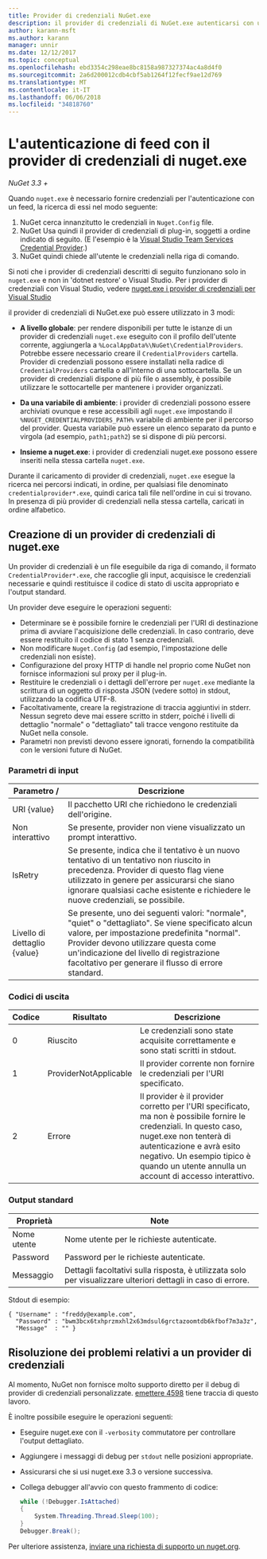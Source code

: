 ```yaml
---
title: Provider di credenziali NuGet.exe
description: il provider di credenziali di NuGet.exe autenticarsi con un feed e viene implementato come file eseguibili da riga di comando che seguono le convenzioni specifiche.
author: karann-msft
ms.author: karann
manager: unnir
ms.date: 12/12/2017
ms.topic: conceptual
ms.openlocfilehash: ebd3354c298eae8bc8158a987327374ac4a8d4f0
ms.sourcegitcommit: 2a6d200012cdb4cbf5ab1264f12fecf9ae12d769
ms.translationtype: MT
ms.contentlocale: it-IT
ms.lasthandoff: 06/06/2018
ms.locfileid: "34818760"
---
```

# <a name="authenticating-feeds-with-nugetexe-credential-providers"></a>L'autenticazione di feed con il provider di credenziali di nuget.exe

*NuGet 3.3 +*

Quando `nuget.exe` è necessario fornire credenziali per l'autenticazione con un feed, la ricerca di essi nel modo seguente:

1. NuGet cerca innanzitutto le credenziali in `Nuget.Config` file.
1. NuGet Usa quindi il provider di credenziali di plug-in, soggetti a ordine indicato di seguito. (E l'esempio è la [Visual Studio Team Services Credential Provider](https://www.visualstudio.com/docs/package/get-started/nuget/auth#vsts-credential-provider).)
1. NuGet quindi chiede all'utente le credenziali nella riga di comando.

Si noti che i provider di credenziali descritti di seguito funzionano solo in `nuget.exe` e non in 'dotnet restore' o Visual Studio. Per i provider di credenziali con Visual Studio, vedere [nuget.exe i provider di credenziali per Visual Studio](nuget-credential-providers-for-visual-studio.md)

il provider di credenziali di NuGet.exe può essere utilizzato in 3 modi:

- **A livello globale**: per rendere disponibili per tutte le istanze di un provider di credenziali `nuget.exe` eseguito con il profilo dell'utente corrente, aggiungerla a `%LocalAppData%\NuGet\CredentialProviders`. Potrebbe essere necessario creare il `CredentialProviders` cartella. Provider di credenziali possono essere installati nella radice di `CredentialProviders` cartella o all'interno di una sottocartella. Se un provider di credenziali dispone di più file o assembly, è possibile utilizzare le sottocartelle per mantenere i provider organizzati.

- **Da una variabile di ambiente**: i provider di credenziali possono essere archiviati ovunque e rese accessibili agli `nuget.exe` impostando il `%NUGET_CREDENTIALPROVIDERS_PATH%` variabile di ambiente per il percorso del provider. Questa variabile può essere un elenco separato da punto e virgola (ad esempio, `path1;path2`) se si dispone di più percorsi.

- **Insieme a nuget.exe**: i provider di credenziali nuget.exe possono essere inseriti nella stessa cartella `nuget.exe`.

Durante il caricamento di provider di credenziali, `nuget.exe` esegue la ricerca nei percorsi indicati, in ordine, per qualsiasi file denominato `credentialprovider*.exe`, quindi carica tali file nell'ordine in cui si trovano. In presenza di più provider di credenziali nella stessa cartella, caricati in ordine alfabetico.

## <a name="creating-a-nugetexe-credential-provider"></a>Creazione di un provider di credenziali di nuget.exe

Un provider di credenziali è un file eseguibile da riga di comando, il formato `CredentialProvider*.exe`, che raccoglie gli input, acquisisce le credenziali necessarie e quindi restituisce il codice di stato di uscita appropriato e l'output standard.

Un provider deve eseguire le operazioni seguenti:

- Determinare se è possibile fornire le credenziali per l'URI di destinazione prima di avviare l'acquisizione delle credenziali. In caso contrario, deve essere restituito il codice di stato 1 senza credenziali.
- Non modificare `Nuget.Config` (ad esempio, l'impostazione delle credenziali non esiste).
- Configurazione del proxy HTTP di handle nel proprio come NuGet non fornisce informazioni sul proxy per il plug-in.
- Restituire le credenziali o i dettagli dell'errore per `nuget.exe` mediante la scrittura di un oggetto di risposta JSON (vedere sotto) in stdout, utilizzando la codifica UTF-8.
- Facoltativamente, creare la registrazione di traccia aggiuntivi in stderr. Nessun segreto deve mai essere scritto in stderr, poiché i livelli di dettaglio "normale" o "dettagliato" tali tracce vengono restituite da NuGet nella console.
- Parametri non previsti devono essere ignorati, fornendo la compatibilità con le versioni future di NuGet.

### <a name="input-parameters"></a>Parametri di input

| Parametro / |Descrizione|
|----------------|-----------|
| URI {value} | Il pacchetto URI che richiedono le credenziali dell'origine.|
| Non interattivo | Se presente, provider non viene visualizzato un prompt interattivo. |
| IsRetry | Se presente, indica che il tentativo è un nuovo tentativo di un tentativo non riuscito in precedenza. Provider di questo flag viene utilizzato in genere per assicurarsi che siano ignorare qualsiasi cache esistente e richiedere le nuove credenziali, se possibile.|
| Livello di dettaglio {value} | Se presente, uno dei seguenti valori: "normale", "quiet" o "dettagliato". Se viene specificato alcun valore, per impostazione predefinita "normal". Provider devono utilizzare questa come un'indicazione del livello di registrazione facoltativo per generare il flusso di errore standard. |

### <a name="exit-codes"></a>Codici di uscita

| Codice |Risultato | Descrizione |
|----------------|-----------|-----------|
| 0 | Riuscito | Le credenziali sono state acquisite correttamente e sono stati scritti in stdout.|
| 1 | ProviderNotApplicable | Il provider corrente non fornire le credenziali per l'URI specificato.|
| 2 | Errore | Il provider è il provider corretto per l'URI specificato, ma non è possibile fornire le credenziali. In questo caso, nuget.exe non tenterà di autenticazione e avrà esito negativo. Un esempio tipico è quando un utente annulla un account di accesso interattivo. |

### <a name="standard-output"></a>Output standard

| Proprietà |Note|
|----------------|-----------|
| Nome utente | Nome utente per le richieste autenticate.|
| Password | Password per le richieste autenticate.|
| Messaggio | Dettagli facoltativi sulla risposta, è utilizzata solo per visualizzare ulteriori dettagli in caso di errore. |

Stdout di esempio:

    { "Username" : "freddy@example.com",
      "Password" : "bwm3bcx6txhprzmxhl2x63mdsul6grctazoomtdb6kfbof7m3a3z",
      "Message"  : "" }

## <a name="troubleshooting-a-credential-provider"></a>Risoluzione dei problemi relativi a un provider di credenziali

Al momento, NuGet non fornisce molto supporto diretto per il debug di provider di credenziali personalizzate. [emettere 4598](https://github.com/NuGet/Home/issues/4598) tiene traccia di questo lavoro.

È inoltre possibile eseguire le operazioni seguenti:

- Eseguire nuget.exe con il `-verbosity` commutatore per controllare l'output dettagliato.
- Aggiungere i messaggi di debug per `stdout` nelle posizioni appropriate.
- Assicurarsi che si usi nuget.exe 3.3 o versione successiva.
- Collega debugger all'avvio con questo frammento di codice:

    ```cs
    while (!Debugger.IsAttached)
    {
        System.Threading.Thread.Sleep(100);
    }
    Debugger.Break();
    ```

Per ulteriore assistenza, [inviare una richiesta di supporto un nuget.org](https://www.nuget.org/policies/Contact).
